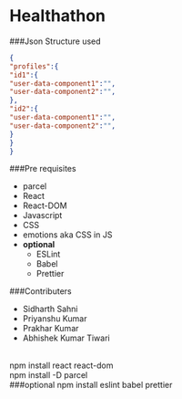 # Healthathon
###Json Structure used
```json
{
"profiles":{
"id1":{
"user-data-component1":"",
"user-data-component2":"",
},
"id2":{
"user-data-component1":"",
"user-data-component2":"",
}
}
} 
```
###Pre requisites
- parcel
- React
- React-DOM
- Javascript 
- CSS
- emotions aka CSS in JS
- **optional** 
  - ESLint
  - Babel 
  - Prettier
  
  
###Contributers
- Sidharth Sahni
- Priyanshu Kumar
- Prakhar Kumar
- Abhishek Kumar Tiwari
<br/>
npm install react react-dom 
<br/>
npm install -D parcel
<br/>
###optional
npm install eslint babel prettier
